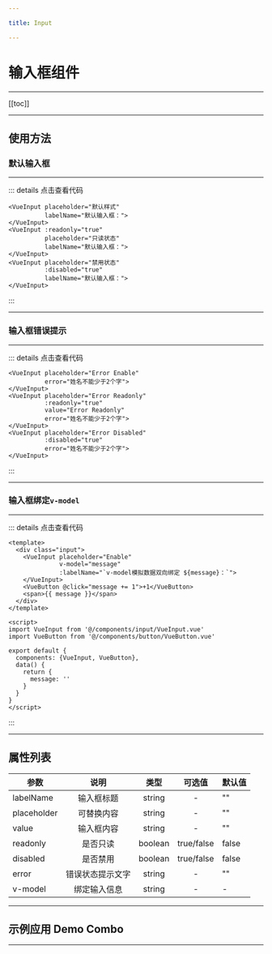 ```yaml
---

title: Input

---
```


# 输入框组件

---

[[toc]]

---

## 使用方法

### 默认输入框

---

<ClientOnly>

<input-normal></input-normal>

</ClientOnly>

::: details 点击查看代码
```vue
<VueInput placeholder="默认样式"
          labelName="默认输入框：">
</VueInput>
<VueInput :readonly="true"
          placeholder="只读状态"
          labelName="默认输入框：">
</VueInput>
<VueInput placeholder="禁用状态"
          :disabled="true"
          labelName="默认输入框：">
</VueInput>
```
:::

---

### 输入框错误提示

---

<ClientOnly>

<input-error></input-error>

</ClientOnly>

::: details 点击查看代码
```vue
<VueInput placeholder="Error Enable"
          error="姓名不能少于2个字">
</VueInput>
<VueInput placeholder="Error Readonly"
          :readonly="true"
          value="Error Readonly"
          error="姓名不能少于2个字">
</VueInput>
<VueInput placeholder="Error Disabled"
          :disabled="true"
          error="姓名不能少于2个字">
</VueInput>
```
:::

---

### 输入框绑定`v-model`

---

<ClientOnly>

<input-v-model></input-v-model>

</ClientOnly>

::: details 点击查看代码
```vue
<template>
  <div class="input">
    <VueInput placeholder="Enable"
              v-model="message"
              :labelName="`v-model模拟数据双向绑定 ${message}：`">
    </VueInput>
    <VueButton @click="message += 1">+1</VueButton>
    <span>{{ message }}</span>
  </div>
</template>

<script>
import VueInput from '@/components/input/VueInput.vue'
import VueButton from '@/components/button/VueButton.vue'

export default {
  components: {VueInput, VueButton},
  data() {
    return {
      message: ''
    }
  }
}
</script>

```
:::

---

## 属性列表

| 参数       |  说明   | 类型 | 可选值 | 默认值 |
| --------- |:----------:|:------:|:-----:|:-----|
| labelName |  输入框标题 | string |  - | "" |
| placeholder | 可替换内容 | string | - | "" |
| value | 输入框内容 | string | - | "" |
| readonly | 是否只读 | boolean | true/false | false |
| disabled | 是否禁用 | boolean | true/false | false |
| error | 错误状态提示文字 | string | - | "" |
| v-model | 绑定输入信息 | string | - | - |

---

## 示例应用 Demo Combo



---
